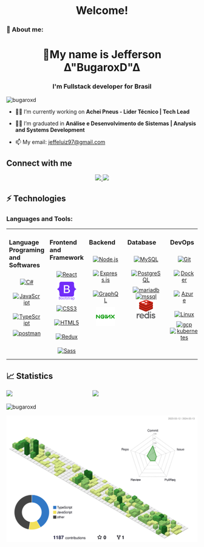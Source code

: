 <h1 align='center'> Welcome! </h1>

### 👋 About me:

<h1 align="center">🐙My name is Jefferson ∆"BugaroxD"∆</h1> 
<h3 align="center">I'm Fullstack developer for Brasil</h3>

<p align="left"> <img src="https://komarev.com/ghpvc/?username=bugaroxd&label=Profile%20views&color=0e75b6&style=flat" alt="bugaroxd" /> </p>

- 👨‍💻 I’m currently working on **Achei Pneus - Lider Técnico | Tech Lead**

- 👨‍🎓 I’m graduated in **Análise e Desenvolvimento de Sistemas | Analysis and Systems Development**
  
- 📫 My email: jeffeluiz97@gmail.com

## Connect with me

<div align="center">
  <p>
<a href="https://www.linkedin.com/in/jefferson-clemente-a928ab1a4/"> 
	<img src="https://img.shields.io/badge/LinkedIn-0077B5?style=for-the-badge&logo=linkedin&logoColor=white" />
<a href="mailto:jeffeluiz97@gmail.com"> 
	<img src="https://img.shields.io/badge/Gmail-D14836?style=for-the-badge&logo=gmail&logoColor=white" /> <a/>
</div>
 
## ⚡ Technologies
<h3 align="left">Languages and Tools:</h3>
	
<table><tr><td valign="top" width="20%">


### Language Programing and Softwares

<div align="center">
<a href="https://docs.microsoft.com/en-us/dotnet/csharp/" target="_blank"><img style="margin: 10px" src="https://profilinator.rishav.dev/skills-assets/csharp-original.svg" alt="C#" height="50" /></a>
<a href="https://www.javascript.com/" target="_blank"><img style="margin: 10px" src="https://profilinator.rishav.dev/skills-assets/javascript-original.svg" alt="JavaScript" height="50" /></a>
<a href="https://www.typescriptlang.org/" target="_blank"><img style="margin: 10px" src="https://profilinator.rishav.dev/skills-assets/typescript-original.svg" alt="TypeScript" height="50" /></a> 
<a href="https://postman.com" target="_blank" rel="noreferrer"> <img src="https://www.vectorlogo.zone/logos/getpostman/getpostman-icon.svg" alt="postman" height="50"/> </a> 
</div>

</td><td valign="top" width="20%">
	
### Frontend and Framework

<div align="center">  
<a href="https://reactjs.org/" target="_blank"><img style="margin: 10px" src="https://profilinator.rishav.dev/skills-assets/react-original-wordmark.svg" alt="React" height="50" /></a>  
<a href="https://getbootstrap.com" target="_blank" rel="noreferrer"> <img src="https://raw.githubusercontent.com/devicons/devicon/master/icons/bootstrap/bootstrap-plain-wordmark.svg" alt="bootstrap" height="50"/> </a> 
<a href="https://www.w3schools.com/css/" target="_blank"><img style="margin: 10px" src="https://profilinator.rishav.dev/skills-assets/css3-original-wordmark.svg" alt="CSS3" height="50" /></a>  
<a href="https://en.wikipedia.org/wiki/HTML5" target="_blank"><img style="margin: 10px" src="https://profilinator.rishav.dev/skills-assets/html5-original-wordmark.svg" alt="HTML5" height="50" /></a>  
<a href="https://redux.js.org/" target="_blank"><img style="margin: 10px" src="https://profilinator.rishav.dev/skills-assets/redux-original.svg" alt="Redux" height="50" /></a>
<a href="https://sass-lang.com/" target="_blank"><img style="margin: 10px" src="https://profilinator.rishav.dev/skills-assets/sass-original.svg" alt="Sass" height="50" /></a>
</div>

</td><td valign="top" width="20%">

### Backend

<div align="center">  
<a href="https://nodejs.org/" target="_blank"><img style="margin: 10px" src="https://profilinator.rishav.dev/skills-assets/nodejs-original-wordmark.svg" alt="Node.js" height="50" /></a>  
<a href="https://expressjs.com/" target="_blank"><img style="margin: 10px" src="https://profilinator.rishav.dev/skills-assets/express-original-wordmark.svg" alt="Express.js" height="50" /></a>  
<a href="https://graphql.org/" target="_blank"><img style="margin: 10px" src="https://profilinator.rishav.dev/skills-assets/graphql.png" alt="GraphQL" height="50" /></a>  
<a href="https://www.nginx.com" target="_blank" rel="noreferrer"> <img src="https://raw.githubusercontent.com/devicons/devicon/master/icons/nginx/nginx-original.svg" alt="nginx" height="50"/> </a> 
</div>

</td><td valign="top" width="20%">

### Database

<div align="center">
<a href="https://www.mysql.com/" target="_blank"><img style="margin: 10px" src="https://profilinator.rishav.dev/skills-assets/mysql-original-wordmark.svg" alt="MySQL" height="50" /></a>
<a href="https://www.postgresql.org/" target="_blank"><img style="margin: 10px" src="https://profilinator.rishav.dev/skills-assets/postgresql-original-wordmark.svg" alt="PostgreSQL" height="50" /></a>
<a href="https://mariadb.org/" target="_blank" rel="noreferrer"> <img src="https://www.vectorlogo.zone/logos/mariadb/mariadb-icon.svg" alt="mariadb" height="50"/> </a>
<a href="https://www.microsoft.com/en-us/sql-server" target="_blank" rel="noreferrer"> <img src="https://www.svgrepo.com/show/303229/microsoft-sql-server-logo.svg" alt="mssql" height="50"/> </a> 
<a href="https://redis.io" target="_blank" rel="noreferrer"> <img src="https://raw.githubusercontent.com/devicons/devicon/master/icons/redis/redis-original-wordmark.svg" alt="redis" height="50"/> </a> 
</div>

</td><td valign="top" width="20%">
	
### DevOps

<div align="center">  
<a href="https://github.com/" target="_blank"><img style="margin: 10px" src="https://profilinator.rishav.dev/skills-assets/git-scm-icon.svg" alt="Git" height="50" /></a>  
<a href="https://www.docker.com/" target="_blank"><img style="margin: 10px" src="https://profilinator.rishav.dev/skills-assets/docker-original-wordmark.svg" alt="Docker" height="50" /></a>  
<a href="https://azure.microsoft.com/en-in/" target="_blank"><img style="margin: 10px" src="https://profilinator.rishav.dev/skills-assets/microsoft_azure-icon.svg" alt="Azure" height="50" /></a>  
<a href="https://www.linux.org/" target="_blank"><img style="margin: 10px" src="https://profilinator.rishav.dev/skills-assets/linux-original.svg" alt="Linux" height="50" /></a>
<a href="https://cloud.google.com" target="_blank" rel="noreferrer"> <img src="https://www.vectorlogo.zone/logos/google_cloud/google_cloud-icon.svg" alt="gcp" height="50"/> </a>
<a href="https://kubernetes.io" target="_blank" rel="noreferrer"> <img src="https://www.vectorlogo.zone/logos/kubernetes/kubernetes-icon.svg" alt="kubernetes" height="50"/> </a> 
</div>

</td></tr></table>


## 📈 Statistics

<img align="left" width="45%" src="https://github-readme-stats-git-masterrstaa-rickstaa.vercel.app/api?username=bugaroxd&show_icons=true&theme=merko"></img>
<img width="47%" src="https://github-readme-stats-git-masterrstaa-rickstaa.vercel.app/api/top-langs/?username=bugaroxd&layout=compact&theme=merko"></img>

<img align="center" src="https://github-readme-streak-stats.herokuapp.com/?user=bugaroxd&" alt="bugaroxd" />


![](./profile-3d-contrib/profile-green-animate.svg)

